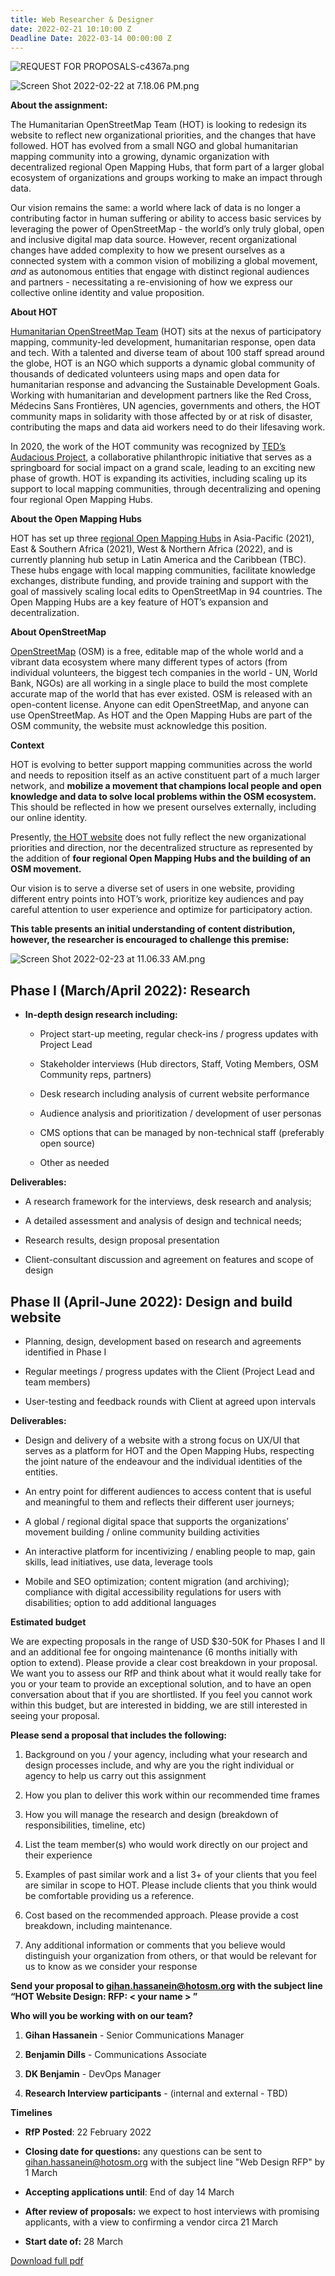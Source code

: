 ```yaml
---
title: Web Researcher & Designer
date: 2022-02-21 10:10:00 Z
Deadline Date: 2022-03-14 00:00:00 Z
---
```


![REQUEST FOR PROPOSALS-c4367a.png](/uploads/REQUEST%20FOR%20PROPOSALS-c4367a.png)

![Screen Shot 2022-02-22 at 7.18.06 PM.png](/uploads/Screen%20Shot%202022-02-22%20at%207.18.06%20PM.png)

**About the assignment:**

The Humanitarian OpenStreetMap Team (HOT) is looking to redesign its website to reflect new organizational priorities, and the changes that have followed. HOT has evolved from a small NGO and global humanitarian mapping community into a growing, dynamic organization with decentralized regional Open Mapping Hubs, that form part of a larger global ecosystem of organizations and groups working to make an impact through data.

Our vision remains the same: a world where lack of data is no longer a contributing factor in human suffering or ability to access basic services by leveraging the power of OpenStreetMap - the world’s only truly global, open and inclusive digital map data source. However, recent organizational changes have added complexity to how we present ourselves as a connected system with a common vision of mobilizing a global movement, *and* as autonomous entities that engage with distinct regional audiences and partners - necessitating a re-envisioning of how we express our collective online identity and value proposition.

**About HOT**

[Humanitarian OpenStreetMap Team](https://www.hotosm.org/) (HOT) sits at the nexus of participatory mapping, community-led development, humanitarian response, open data and tech. With a talented and diverse team of about 100 staff spread around the globe, HOT is an NGO which supports a dynamic global community of thousands of dedicated volunteers using maps and open data for humanitarian response and advancing the Sustainable Development Goals. Working with humanitarian and development partners like the Red Cross, Médecins Sans Frontières, UN agencies, governments and others, the HOT community maps in solidarity with those affected by or at risk of disaster, contributing the maps and data aid workers need to do their lifesaving work.

In 2020, the work of the HOT community was recognized by [TED’s Audacious Project](https://www.ted.com/talks/rebecca_firth_can_we_call_it_a_world_map_if_it_s_missing_a_billion_people), a collaborative philanthropic initiative that serves as a springboard for social impact on a grand scale, leading to an exciting new phase of growth. HOT is expanding its activities, including scaling up its support to local mapping communities, through decentralizing and opening four regional Open Mapping Hubs.

**About the Open Mapping Hubs**

HOT has set up three [regional Open Mapping Hubs](https://www.hotosm.org/hubs/) in Asia-Pacific (2021), East & Southern Africa (2021), West & Northern Africa (2022), and is currently planning hub setup in Latin America and the Caribbean (TBC). These hubs engage with local mapping communities, facilitate knowledge exchanges, distribute funding, and provide training and support with the goal of massively scaling local edits to OpenStreetMap in 94 countries. The Open Mapping Hubs are a key feature of HOT’s expansion and decentralization.

**About OpenStreetMap**

[OpenStreetMap](https://www.openstreetmap.org/#map=2/71.3/-96.8) (OSM) is a free, editable map of the whole world and a vibrant data ecosystem where many different types of actors (from individual volunteers, the biggest tech companies in the world - UN, World Bank, NGOs) are all working in a single place to build the most complete accurate map of the world that has ever existed. OSM is released with an open-content license. Anyone can edit OpenStreetMap, and anyone can use OpenStreetMap. As HOT and the Open Mapping Hubs are part of the OSM community, the website must acknowledge this position.

**Context**

HOT is evolving to better support mapping communities across the world and needs to reposition itself as an ​​active constituent part of a much larger network, and **mobilize a movement that champions local people and open knowledge and data to solve local problems within the OSM ecosystem.** This should be reflected in how we present ourselves externally, including our online identity.

Presently, [the HOT website](https://www.hotosm.org/) does not fully reflect the new organizational priorities and direction, nor the decentralized structure as represented by the addition of **four regional Open Mapping Hubs and the building of an OSM movement.**

Our vision is to serve a diverse set of users in one website, providing different entry points into HOT’s work, prioritize key audiences and pay careful attention to user experience and optimize for participatory action.

**This table presents an initial understanding of content distribution, however, the researcher is encouraged to challenge this premise:**

![Screen Shot 2022-02-23 at 11.06.33 AM.png](/uploads/Screen%20Shot%202022-02-23%20at%2011.06.33%20AM.png)

## **Phase I (March/April 2022): Research**

* **In-depth design research including:**

  * Project start-up meeting, regular check-ins / progress updates with Project Lead

  * Stakeholder interviews (Hub directors, Staff, Voting Members, OSM Community reps, partners)

  * Desk research including analysis of current website performance

  * Audience analysis and prioritization / development of user personas

  * CMS options that can be managed by non-technical staff (preferably open source)

  * Other as needed

**Deliverables:**

* A research framework for the interviews, desk research and analysis;

* A detailed assessment and analysis of design and technical needs;

* Research results, design proposal presentation

* Client-consultant discussion and agreement on features and scope of design

## **Phase II (April-June 2022): Design and build website**

* Planning, design, development based on research and agreements identified in Phase I

* Regular meetings / progress updates with the Client (Project Lead and team members)

* User-testing and feedback rounds with Client at agreed upon intervals

**Deliverables:**

* Design and delivery of a website with a strong focus on UX/UI that serves as a platform for HOT and the Open Mapping Hubs, respecting the joint nature of the endeavour and the individual identities of the entities.

* An entry point for different audiences to access content that is useful and meaningful to them and reflects their different user journeys;

* A global / regional digital space that supports the organizations’ movement building / online community building activities

* An interactive platform for incentivizing / enabling people to map, gain skills, lead initiatives, use data, leverage tools

* Mobile and SEO optimization; content migration (and archiving); compliance with digital accessibility regulations for users with disabilities; option to add additional languages

**Estimated budget**

We are expecting proposals in the range of USD $30-50K for Phases I and II and an additional fee for ongoing maintenance (6 months initially with option to extend). Please provide a clear cost breakdown in your proposal. We want you to assess our RfP and think about what it would really take for you or your team to provide an exceptional solution, and to have an open conversation about that if you are shortlisted. If you feel you cannot work within this budget, but are interested in bidding, we are still interested in seeing your proposal.

**Please send a proposal that includes the following:**

1. Background on you / your agency, including what your research and design processes include, and why are you the right individual or agency to help us carry out this assignment

2. How you plan to deliver this work within our recommended time frames

3. How you will manage the research and design (breakdown of responsibilities, timeline, etc)

4. List the team member(s) who would work directly on our project and their experience

5. Examples of past similar work and a list 3\+ of your clients that you feel are similar in scope to HOT. Please include clients that you think would be comfortable providing us a reference.

6. Cost based on the recommended approach. Please provide a cost breakdown, including maintenance.

7. Any additional information or comments that you believe would distinguish your organization from others, or that would be relevant for us to know as we consider your response

**Send your proposal to [gihan.hassanein@hotosm.org](mailto:gihan.hassanein@hotosm.org) with the subject line “HOT Website Design: RFP: < your name > ”**

**Who will you be working with on our team?**

1. **Gihan Hassanein** - Senior Communications Manager

2. **Benjamin Dills** - Communications Associate

3. **DK Benjamin** - DevOps Manager

4. **Research Interview participants** - (internal and external - TBD)

**Timelines**

* **RfP Posted**: 22 February 2022

* **Closing date for questions:** any questions can be sent to gihan.hassanein@hotosm.org with the subject line "Web Design RFP" by 1 March

* **Accepting applications until**: End of day 14 March

* **After review of proposals:** we expect to host interviews with promising applicants, with a view to confirming a vendor circa 21 March

* **Start date of:** 28 March

[Download full pdf](https://drive.google.com/file/d/1F0i7ewuTH8-NQxlDQogM4-SwgwwjMENH/view?usp=sharing)